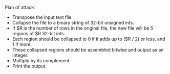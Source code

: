 Plan of attack:

- Transpose the input text file
- Collapse the file to a binary string of 32-bit unsigned ints.
- If $R is the number of rows in the original file, the new file will be 5 regions of $R 32-bit ints.
- Each region should be collapsed to 0 if it adds up to ($R / 2) or less, and 1 if more.
- These collapsed regions should be assembled bitwise and output as an integer.
- Multiply by its complement.
- Print the output.
